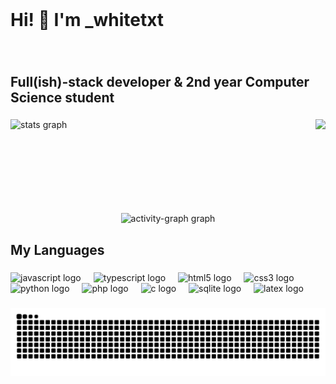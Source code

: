 <br clear="both">

<h1 align="left">Hi! 👋 I'm _whitetxt</h1>

###

<br clear="both">

<h2 align="left">Full(ish)-stack developer & 2nd year Computer Science student</h2>

###

<div align="left">
  <img src="https://github-readme-stats.vercel.app/api?username=whitetxt&hide_title=false&hide_rank=false&show_icons=true&include_all_commits=true&count_private=true&disable_animations=false&theme=dark&locale=en&hide_border=false&order=1" height="150" alt="stats graph"  />
 <img align="right" height="150" src="https://whitetxt.dev/static/img/pfp_hires.png"  />
</div>

###

<br clear="both">

<div align="center">
  <img src="https://github-readme-activity-graph.vercel.app/graph?username=whitetxt&radius=16&theme=react&area=true&order=5" height="300" alt="activity-graph graph"  />
</div>

###

<h2 align="left">My Languages</h2>

###

<div align="left">
  <img src="https://cdn.jsdelivr.net/gh/devicons/devicon/icons/javascript/javascript-original.svg" height="48" alt="javascript logo"  />
  <img width="12" />
  <img src="https://cdn.jsdelivr.net/gh/devicons/devicon/icons/typescript/typescript-original.svg" height="48" alt="typescript logo"  />
  <img width="12" />
  <img src="https://cdn.jsdelivr.net/gh/devicons/devicon/icons/html5/html5-original.svg" height="48" alt="html5 logo"  />
  <img width="12" />
  <img src="https://cdn.jsdelivr.net/gh/devicons/devicon/icons/css3/css3-original.svg" height="48" alt="css3 logo"  />
  <img width="12" />
  <img src="https://cdn.jsdelivr.net/gh/devicons/devicon/icons/python/python-original.svg" height="48" alt="python logo"  />
  <img width="12" />
  <img src="https://cdn.jsdelivr.net/gh/devicons/devicon/icons/php/php-original.svg" height="48" alt="php logo"  />
  <img width="12" />
  <img src="https://cdn.jsdelivr.net/gh/devicons/devicon/icons/c/c-original.svg" height="48" alt="c logo"  />
  <img width="12" />
  <img src="https://cdn.jsdelivr.net/gh/devicons/devicon/icons/sqlite/sqlite-original.svg" height="48" alt="sqlite logo"  />
  <img width="12" />
  <img src="https://cdn.jsdelivr.net/gh/devicons/devicon/icons/latex/latex-original.svg" height="48" alt="latex logo"  />
</div>

###

<img src="https://raw.githubusercontent.com/whitetxt/whitetxt/output/snake.svg" alt="Snake animation" />

###
